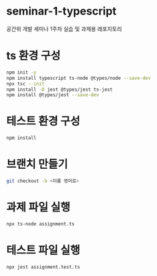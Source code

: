 # seminar-1-typescript
공간위 개발 세미나 1주차 실습 및 과제용 레포지토리

# ts 환경 구성
``` bash
npm init -y
npm install typescript ts-node @types/node --save-dev
npx tsc --init
npm install -D jest @types/jest ts-jest
npm install @types/jest --save-dev
```

# 테스트 환경 구성
``` bash
npm install
```

# 브랜치 만들기
``` bash
git checkout -b <이름 영어로>
```

# 과제 파일 실행
``` bash
npx ts-node assignment.ts
```

# 테스트 파일 실행
``` bash
npx jest assignment.test.ts
```